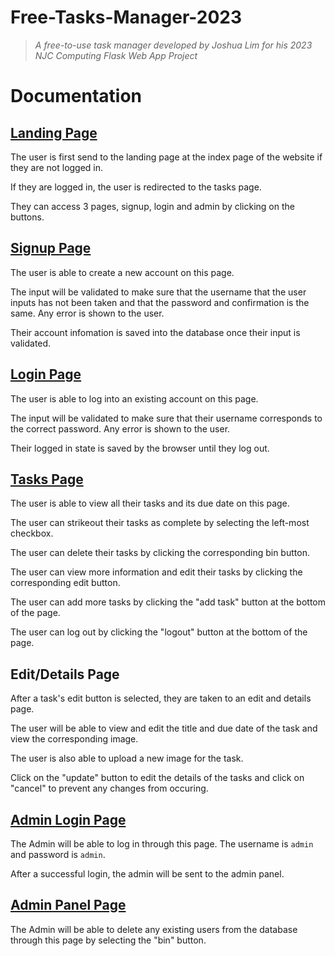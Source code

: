 # Free-Tasks-Manager-2023

> _A free-to-use task manager developed by Joshua Lim for his 2023 NJC Computing Flask Web App Project_

# Documentation

## [Landing Page](http://tasks.joshualimzk.com:5000/)

The user is first send to the landing page at the index page of the website if they are not logged in.

If they are logged in, the user is redirected to the tasks page.

They can access 3 pages, signup, login and admin by clicking on the buttons.

## [Signup Page](http://tasks.joshualimzk.com:5000/signup)

The user is able to create a new account on this page.

The input will be validated to make sure that the username that the user inputs has not been taken and that the password and confirmation is the same. Any error is shown to the user.

Their account infomation is saved into the database once their input is validated.

## [Login Page](http://tasks.joshualimzk.com:5000/login)

The user is able to log into an existing account on this page.

The input will be validated to make sure that their username corresponds to the correct password. Any error is shown to the user.

Their logged in state is saved by the browser until they log out.

## [Tasks Page](http://tasks.joshualimzk.com:5000/tasks/)

The user is able to view all their tasks and its due date on this page.

The user can strikeout their tasks as complete by selecting the left-most checkbox.

The user can delete their tasks by clicking the corresponding bin button.

The user can view more information and edit their tasks by clicking the corresponding edit button.

The user can add more tasks by clicking the "add task" button at the bottom of the page.

The user can log out by clicking the "logout" button at the bottom of the page.

## Edit/Details Page

After a task's edit button is selected, they are taken to an edit and details page.

The user will be able to view and edit the title and due date of the task and view the corresponding image.

The user is also able to upload a new image for the task.

Click on the "update" button to edit the details of the tasks and click on "cancel" to prevent any changes from occuring.

## [Admin Login Page](http://tasks.joshualimzk.com:5000/admin)

The Admin will be able to log in through this page. The username is `admin` and password is `admin`.

After a successful login, the admin will be sent to the admin panel.

## [Admin Panel Page](http://tasks.joshualimzk.com:5000/admin/panel)

The Admin will be able to delete any existing users from the database through this page by selecting the "bin" button.
